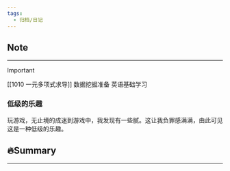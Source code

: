 ```yaml
---
tags:
  - 归档/日记
---
```


## Note

---

> [!Important]
> [[1010 一元多项式求导]]
> 数据挖掘准备
> 英语基础学习

### 低级的乐趣

玩游戏，无止境的成迷到游戏中，我发现有一些腻。这让我负罪感满满，由此可见这是一种低级的乐趣。

## 🔥Summary

---
